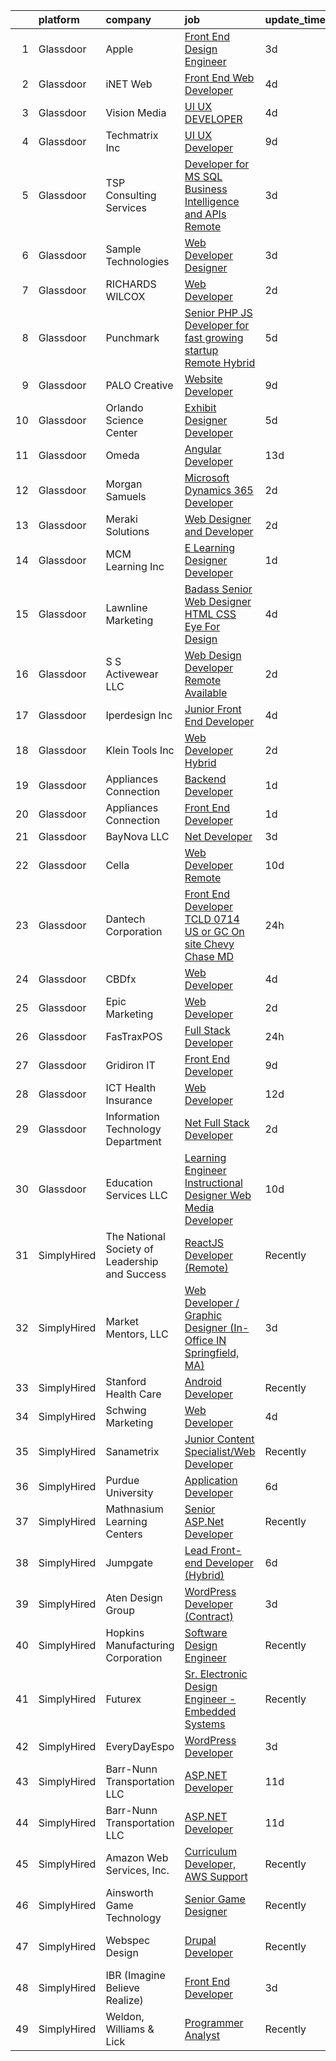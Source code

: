 

|    | platform    | company                                        | job                                                                                                                                                                                                                                                                                                                                                                                                                                                                                                                                                                                                                                                                                                                                                                                                                                                                                                                                                                                                                                                                                                                                                                                                                                                                                                                                         | update_time   | location                  |
|---:|:------------|:-----------------------------------------------|:--------------------------------------------------------------------------------------------------------------------------------------------------------------------------------------------------------------------------------------------------------------------------------------------------------------------------------------------------------------------------------------------------------------------------------------------------------------------------------------------------------------------------------------------------------------------------------------------------------------------------------------------------------------------------------------------------------------------------------------------------------------------------------------------------------------------------------------------------------------------------------------------------------------------------------------------------------------------------------------------------------------------------------------------------------------------------------------------------------------------------------------------------------------------------------------------------------------------------------------------------------------------------------------------------------------------------------------------|:--------------|:--------------------------|
|  1 | Glassdoor   | Apple                                          | [Front End Design Engineer](https://www.glassdoor.com/partner/jobListing.htm?pos=127&ao=1110586&s=58&guid=00000182c45d37299c44e3b3aa97da15&src=GD_JOB_AD&t=SR&vt=w&cs=1_c8f5c02a&cb=1661151819918&jobListingId=1008079984604&cpc=8795CF9063CD573D&jrtk=3-0-1gb25qdqgkhp9801-1gb25qdqtg4ei800-575f197eba688f14--6NYlbfkN0BvKrLyj5gPmtZO9T8euul8TCxuuKNOtzRJOomxnwSEodTz2Bc-sPZlO_uSwsktAehtPYdeQavh4sdds6IYgcu_WgLsVDjn_2VCcljOi-32r81NkrilqMqIGJJ8qQfXDVnSnliqg5s6vi_XpGNixoymphUUtopLirhvY0rLvJBK5cfPUJSyLTK6zLEElJOhqAoheeK7J7SEIZH6sv9kbmtCB6HH8XuUVmcaP3EgVcAGaZxF9fZKlexzfwmxKlNFSpiefexG3sReoNR5y_J8b8K_zYbwVbmntwx9mTuX7s83ZePBFbaMyUZk_AA6yKN5vV3UZjF2--4RtUHTNhUImfbWnuhhcZT_-icHcEC1RX_ulCYLJ2Wu_ZgC8UDhOF5ErVOtf4EfKBtB0x-Hy3F3UrI32dw2qs9lpdM09opUr83fK2AUkt0IWLrnrbuNnQIObxuRsD5xGsz6otWVVdJ2IFIMkFi0aAvVpQTXwOSMdxjp8AcpUP0evjIXhoWZ8_1Et11_is3_RgllCpbnbdFvBC4mAvoW2mskB0wLtiayHpRSNzJFicnF_jZtwUKMfVhbH3E_lZsiBz1WzW-jH_q3HpQpC4RPCQu5zfdALUuN7mTiFFK0ldFXM2aTKhmLorTWaIhTQVDz7R51sRHjaCiY14Wu3qRoG6GwJA5_Sz9qNye62ByBDEEo4kHFwJ-dGYFQtY-nfeCPLHTkHm9FuWvISvxbS0NPvp1BzwfPUpf6fGdD7PPWt25bQlnTgYANOOTq36nBgwp4Gf_cbfR1EXrE6AXV5cgLeboDuHRflyYeSIyeBmIMZt48OEJju3IQ6I8cWwOJpAddaTl5n4dXh9rwYMrFP4zRqZEoNMFTu6rWp4dTj_zSpWmNCMeLtwBKYCChAgKz0vCy8BSKP0rgoCq4QWHgpb9dN1xvWgB1oYyGXBOylCLjmyR4RHYgoge9VhcZ4YL2wUMP0-IXzA%3D%3D) | 3d            | Cupertino, CA             |
|  2 | Glassdoor   | iNET Web                                       | [Front End Web Developer](https://www.glassdoor.com/partner/jobListing.htm?pos=119&ao=1110586&s=58&guid=00000182c45d37299c44e3b3aa97da15&src=GD_JOB_AD&t=SR&vt=w&ea=1&cs=1_50fb09a7&cb=1661151819914&jobListingId=1008076715423&cpc=C3517E2410EFB392&jrtk=3-0-1gb25qdqgkhp9801-1gb25qdqtg4ei800-e1afe08bf094d9c3--6NYlbfkN0D4nuovUOU2dPryPr7-xanE7ZFWASvaSyNm3BqXIbrO0npDAFoAgEQsIqhxzWfd8G1kl1grHJh7g2HREcdzD7LBxgPRZeggaHYtWi60JnumK6bENs7eqncqBihIPEPLH3R0U1ECBzjNcoZl_rX4BoRnl5Toa5PfKd3LVBcbntWZM5T9bZqSaYpCsIpSkS2OWyKIVvx5zrNlJjhFMsw2yAfrokFbFqXaEalGFnvViSODYLm1cUPSoSc8m8ixfm21hHkyC7QEfGpBPHlQH-3hpVyvLzenf5zIVehbx-0FLiZfw2iaw6FrZqlnVbkDmhv2sPvVEpCUgXo31szSIBl4_vznDAibjkM10R93xC4EIviZ3jxRa_b8Lfit64MqJlCdIElWLLe6_cn9Dx13pW6VPtDhijHGem0Tf1XJNcDnK5E3hG4OhfUQKFa5fl_COlvdod8WjKGIh92pI7rv1Djnz4ywXsGISr98TQirLecB8b8iL6NkHtv9np5m_OjDMXD6CEs%3D)                                                                                                                                                                                                                                                                                                                                                                                                                                                                            | 4d            | Waukesha, WI              |
|  3 | Glassdoor   | Vision Media                                   | [UI UX DEVELOPER](https://www.glassdoor.com/partner/jobListing.htm?pos=113&ao=1110586&s=58&guid=00000182c45d37299c44e3b3aa97da15&src=GD_JOB_AD&t=SR&vt=w&ea=1&cs=1_897ff44a&cb=1661151819914&jobListingId=1008076773300&cpc=2F9DD8B511C89582&jrtk=3-0-1gb25qdqgkhp9801-1gb25qdqtg4ei800-19e53a7268198236--6NYlbfkN0DJ_NiDUn25TsccfMtQS5fdjkwEhZVGunI1iGscaADDmeKZjuEBMFajJPdeEwlP8JM_spvMmEgpTvnNBYsMiRZTChNUBQxgLk_wvenGH_0Io7ODJ7xufOapiQlj99C4-CjlOdkmoYVWw9kzIGMJ8BpB2mZbGeZD7OJMVejfeoS3_xsH2xP4qKWnBXClKuiDeZyFyGbw5MHex9S7RZF2fljYqyFxImkAH4fHgOmJ3SzeLWUzXRlt3P1nkLFIN4WA5MLt8b5x9UO-rsvV0VdBkGUGTaoGJIBQEBQHm70yvPYQWbFBvzjXNbip3uVPZmLevDYGZqdgvsp91rSwyFuCqxobnkp2ut5VKa4GJj5kKaE6MkH8NDIDopPTIgOydTsn54Pa8tvEGIVPYIMLfHnQ6X39VU8a_H1lzAvuR165WIc8yLka_wfIGADYyyS_rtcwMKnyVjGboa8tewuO4LVvh-SGKEVVU1ZnXnVJOhmO2UX6mQks9k2eiENRcsACnlankl0%3D)                                                                                                                                                                                                                                                                                                                                                                                                                                                                                    | 4d            | Remote                    |
|  4 | Glassdoor   | Techmatrix Inc                                 | [UI UX Developer](https://www.glassdoor.com/partner/jobListing.htm?pos=130&ao=1110586&s=58&guid=00000182c45d37299c44e3b3aa97da15&src=GD_JOB_AD&t=SR&vt=w&ea=1&cs=1_7cf8271d&cb=1661151819918&jobListingId=1008068778375&cpc=654405A9B1E0A9F5&jrtk=3-0-1gb25qdqgkhp9801-1gb25qdqtg4ei800-d52de7f2656fefff--6NYlbfkN0CGFPBiV6BPU3R9Q4bvSgVn3-vD6sh5AeOCgyZgwpVxzqd6xWhPFLYbPwV8xd92GTohu7BQwyAhdgSfp5JTgyjIcLHs-UaWoxJaB85GAOBFE9IaXP-rQzkXgjO9SXBaAbfvPRBKTi2iQD0TR_hUZ2mr9kJMzJqmSA4-I1SRXdROxRl2Xri2CyQNK7cJkxfLcbTKv8JtTu92i1I_md2V1sjD6hXNRpFeanURFzc47VqWJG35dE7AdBM4sn9fEOImNAipz8KN3CMQP29xbIaggrjrh3683101h-HrqHCAlsDCORLl-AK3hgsd24k_NxZpooDJAO_IXVQmjuqFx4angxUO6o9N0dZkOoxDdWWi7xWGWfATc4kE1blWPnckzCjvtkLWrPWFC0mRcn9tLf-BTYosggJ_YTAV9qDPx8FvBSftrq19m65kci51e90TEPr3TjYNrpXFEAzh5v--T4urUbRx5lbKo5CkXTIDe7qFrP3BRhlAZwudVqIf)                                                                                                                                                                                                                                                                                                                                                                                                                                                                                                  | 9d            | Newark, CA                |
|  5 | Glassdoor   | TSP Consulting Services                        | [Developer for MS SQL  Business Intelligence and APIs   Remote](https://www.glassdoor.com/partner/jobListing.htm?pos=128&ao=1110586&s=58&guid=00000182c45d37299c44e3b3aa97da15&src=GD_JOB_AD&t=SR&vt=w&ea=1&cs=1_6885fc82&cb=1661151819918&jobListingId=1008079356393&cpc=44CD5376B8534B8F&jrtk=3-0-1gb25qdqgkhp9801-1gb25qdqtg4ei800-bd99734cef067c1e--6NYlbfkN0DzaDHVbxJ-LJZej0v9fk4K-FwNocoxjQ_zxp68kPBvcnDJ4c9ythlAUBu8b3Z-79j6E14UJ8YkjMT0MrGFsGU20423JstuOCQErLociKt6JkSuSpuM86740DKFyApRd67Q7Q_dOopDyPGjlflDonuP1NMhuNcRYJ-bWkHjg8OUjSbi26lMQynJqiaV59BpbbwxyC-Lji56YHJ36w1-QI1fm4Pxj5KgpmcPo-TZeytm9ylAhDM4MY1VV18YFdpp7fVKJNwdRtKMmgpzjnD_wAqKbx6l-hCvzRYfQlXU0O-VCslyttkzl4CCLvAJU6dCbzbohNPumwwAALPr7X0KfH87VWgnemrpgfav5aTjihSyDrfitO7h1ki7Wu-5d1PgQaESHSNHlUULmJxHg5-W3jILo1hW5Y2nQpGREkMI1txi1syBB24Zwzv8sDAnVgGUNRobOQIIEd9QuztbdDT4q_rK9gc_H9WB38_9k7Dsz3eY9RiD41gBx5KYQBPNScMjNtHUDvi3HYNtc2wIj1hP_XmHhxv7lFG_PPsRwFmnAyKvZg%3D%3D)                                                                                                                                                                                                                                                                                                                                                                                        | 3d            | Remote                    |
|  6 | Glassdoor   | Sample Technologies                            | [Web Developer   Designer](https://www.glassdoor.com/partner/jobListing.htm?pos=126&ao=1110586&s=58&guid=00000182c45d37299c44e3b3aa97da15&src=GD_JOB_AD&t=SR&vt=w&ea=1&cs=1_8bb28d6c&cb=1661151819918&jobListingId=1008078578505&cpc=D2F1DE17EE1F43B9&jrtk=3-0-1gb25qdqgkhp9801-1gb25qdqtg4ei800-cfcad52f3ccf37d8--6NYlbfkN0D4nuovUOU2dPryPr7-xanE7ZFWASvaSyNm3BqXIbrO0npDAFoAgEQsBBjUOAjv1PQnB3hwwrZmiOMA02kYqNnnHKWjfiGNMQW5EU7ErrgQUTQBKpdQ35ajdqRyVOpYt1ge-nlWBdEdOWxZg23c7O0q-QUnaWi8gZT3BRnlNxG5nms1UgSG3pAWYhhzkqBf5ijnrHYlKSC7teyJeSGrZyCPuhuv2SxaUdLko2OTGsY_asiOsMa3eLDLNySSx3Pn0A2mGWYMEq6F_oxkr1ZEDKjpJWTlDaquYgnvh6CEiKItgmCA92lLnJdNAn-AeHEVUx_o39mgsQ6dR-3mJNCCPK-2V4L_Odp-XBz1yiFT9gCWyZ0cXQb5XVjt2ZqM8otHzJodvvM2pJA9tvtVKWzP8Tl6WReu6yPcWIKjt-34nx3JTvotJstgnCmLJFSWN0oPVLKSVOyeS-llaEtiSfq2o1FNUovAnSQ9sVj1zzaQLBnCDONW4Dm07uDv1hodOH8feGs%3D)                                                                                                                                                                                                                                                                                                                                                                                                                                                                           | 3d            | Ann Arbor, MI             |
|  7 | Glassdoor   | RICHARDS WILCOX                                | [Web Developer](https://www.glassdoor.com/partner/jobListing.htm?pos=101&ao=1110586&s=58&guid=00000182c45d37299c44e3b3aa97da15&src=GD_JOB_AD&t=SR&vt=w&ea=1&cs=1_1929b9f0&cb=1661151819912&jobListingId=1008081450904&cpc=5B34AA09666F578B&jrtk=3-0-1gb25qdqgkhp9801-1gb25qdqtg4ei800-ae4ab351520d5d84--6NYlbfkN0ChOkzaZw4M5i8SG8WcReGC6aez5_eyH2_pm7e44sMAfesc8e6EPx66nlU4ywyPC6az_M9EiFSInG6bAEFSVlMIaPNhmx-LgXutxLjSQyr-Qu_wPGUNfHWqp9vmq13UxA8ySTpfZTm-R0djuHPxe_atlOKqcf43fkExZZXqjHwDjoBx3hqjglgeRpb71ewAyRY7F6GurozTLmKQ7nZSjfBoELIzCer58a_BESBkqirVS4JkPkccUzX-uZSyI-uXm1Ge4CFbUU-9gJH0dYlObBKQO35jiBhPhS8XMgIq_0CINmX0tlADqzErzc4Gfz8N0UF4awkBpYd57VIT-HrexZRP8j-eQp1B4H7-xLFu_xoebtAPVGRhr3Ui5fdtRu2giJwtUy0IDWJR5ip3f3S8ksuRsIX2_qPRybzw4xcwR7Y9025UKoBrAb6sDx4dHIhcoItC7ayzeenEd0cNrCzFcehnY8dDDdahF97_dbRiI9dG9BYjJb6Ls6BIJPAwGxWx7InqU6csXADR0A%3D%3D)                                                                                                                                                                                                                                                                                                                                                                                                                                                                        | 2d            | Aurora, IL                |
|  8 | Glassdoor   | Punchmark                                      | [Senior PHP JS Developer for fast growing startup  Remote Hybrid ](https://www.glassdoor.com/partner/jobListing.htm?pos=107&ao=1110586&s=58&guid=00000182c45d37299c44e3b3aa97da15&src=GD_JOB_AD&t=SR&vt=w&ea=1&cs=1_c3ce8860&cb=1661151819913&jobListingId=1008073796723&cpc=0738760C38695517&jrtk=3-0-1gb25qdqgkhp9801-1gb25qdqtg4ei800-d6800238ca09e6e7--6NYlbfkN0DdNONLqhA8z6QrX6vw37qu8cGScUjPKwqVQr3YAsb4-5m6SkYfcfunvtVg-BGWvlahdkPxcUnB37HyiKJywyI7esYTXavLvDJBJqN76let3WBsVh332NHA5qewOkIL-_ZOIuAChozwPRfvJvEocie3ze-4bVivfLnRTzkJhIefh-1MsbWPnqyfuvCam-MJbUS-kxDNf3hQ3T3AgV2mIpyuTi0faLZKU72pTtFlnDgQ0XQZuJ8kcMLzZgPjMS8jtZeDMlv_zSrLZGwUyusK6MmtJGhujkKCVHiNsYTGu5Xg2_WqKZSjk4QX1g35s6Pqbx_2DR-O3IV682Vmm0MvAxZSmYqJf1FeyrPOcVsV9nosNp-efSQrFluC9f9nikrKEMsIvRPJeNym-ab7p2ks3ebIATvvuUS0yPOu1VcpQJKbtwwl5kA7rRkmlAY-iPGpAbHVfvJXs3R385WEs5VKTeTrsVMPBwtcdxxR-hXo_zUPCC3dKsqwUEoEb6MoC8BbHW2_rJgCH2qjoQ%3D%3D)                                                                                                                                                                                                                                                                                                                                                                                                                     | 5d            | Charlotte, NC             |
|  9 | Glassdoor   | PALO Creative                                  | [Website Developer](https://www.glassdoor.com/partner/jobListing.htm?pos=117&ao=1110586&s=58&guid=00000182c45d37299c44e3b3aa97da15&src=GD_JOB_AD&t=SR&vt=w&ea=1&cs=1_7293a694&cb=1661151819914&jobListingId=1008068902080&cpc=63C68CF611DF075E&jrtk=3-0-1gb25qdqgkhp9801-1gb25qdqtg4ei800-de868db7beb901ac--6NYlbfkN0C2SVAOpOeIWQkPp9EeCSLxTLheLRty2uanDx8E9nXZ3rFVmSnLRG2mI_lAyhv87f9ulfybPl4YrKbXo1PYfYKAXDobJy5cY05dU2SKUdx8lyWLpDjBwivFFIhb8JGvpmgg0AEH1gp3JfxwyGGzseUlq5NkyTzg5astVQTcLw_d3Wm3vLGhjkxRvquc5fHRHLGh-E8HR9uhp9Q7mJkALlwyc306FCNKz0P3iXmJjs68Q1jfpufe-R1tHdpOMJiFoV0AkjqRo0X88SuoStlcvj1lJj04HufXMn9T48iOtCQnX-fkaYoBxTGTBU4JShKreSzfneJOoau2u3Ayr6RWijIl21d7sBrwkGWnwe7wAk5iew0VK4gz9NZcCE7OxuOYJbF83Y56R3bj4fT8R7YGVNoYbgPBTp5JtyhFgw7VO8kWN56POAMx03djiDasCcIiOk915Wlu_NTBo4WsQsYjUL8HJnWhQ11UYa5MWBzj6iha7oEgJn0NiwVGkyBss6AJaFw%3D)                                                                                                                                                                                                                                                                                                                                                                                                                                                                                  | 9d            | Youngstown, OH            |
| 10 | Glassdoor   | Orlando Science Center                         | [Exhibit Designer   Developer](https://www.glassdoor.com/partner/jobListing.htm?pos=105&ao=1110586&s=58&guid=00000182c45d37299c44e3b3aa97da15&src=GD_JOB_AD&t=SR&vt=w&ea=1&cs=1_9afd7441&cb=1661151819913&jobListingId=1008073917846&cpc=6BDFADFCA66887C5&jrtk=3-0-1gb25qdqgkhp9801-1gb25qdqtg4ei800-19530d0494599900--6NYlbfkN0Dlo60a_d6b-ZbHMAl1R6dg8b70dlJGCHmV1YUp37ql6Hlxf0AnVUQRHMpH0SGJAODkvMvtI4dD_VJ0FBAIEo24wrR-cBIVwY62V4nP7xc-cspw_Gy2QAJq22aWSQK0-k-P8GtrQKWis7qdeFrSuAc2CL0nTVehODDXxeTLKoX6ib_LUZVjOw0QBorjH4VwKi0sg_aB-TbAwZKsQur9aLxDBV6rQzoLh4yzUR8hGbImj9zRw_DY0Ch5qAPvpf1JsFnMKrSVK9n5uzUyJCi4iRObsrHyhDJ2N4XzZm5DUbg59bFHdb5T2fy3_SbKK5euSX0HdCrO8ZtyUIHX9PAlNNIzeQAvOIIAiHeBBlbfdu5Fs9gfu0NMDtr1h3cB5Rmwmz2v6U8QEySG5crmrlJgrIXxpdSWyObNZQO_8kC5IR555K-yX6YJ8sPpJnYbpIicDpsIOcGZ80uRNNdHvtNPK0RtXrYtHvp7xsfedFhP0M2cGoN-am6Jv4tP5lzd_9OWbuwJ_HN2UwSUow%3D%3D)                                                                                                                                                                                                                                                                                                                                                                                                                                                         | 5d            | Orlando, FL               |
| 11 | Glassdoor   | Omeda                                          | [Angular Developer](https://www.glassdoor.com/partner/jobListing.htm?pos=103&ao=1110586&s=58&guid=00000182c45d37299c44e3b3aa97da15&src=GD_JOB_AD&t=SR&vt=w&ea=1&cs=1_d7bbc54a&cb=1661151819912&jobListingId=1008060374859&cpc=95727D28359A3DAF&jrtk=3-0-1gb25qdqgkhp9801-1gb25qdqtg4ei800-4659c45f7da5a9ce--6NYlbfkN0CsSu19yiEZraDAVLpPmfaiHc06RDwDBRCfsbordlvENtmH2YP7JEUjFoZIULs37PK0CLzqhJwYQx2WAjYfaEgu9VpWTtGqp-dsqtN2dceF-5gaoxUX2XhSQML4pxf97X9U0wvrmtXgvEW91hycwjXHjo-rwZGqAG8X-twvUWRT-nFlbJecI-_xi8TcL5qztneu8SEz14D_eT-Ia9IL_ivkyCsow2CN8bKBNfT0W9QnA1awb4qgzR-Bc27sNyuJMUMunjAHyQ_AQ-TROE5KiGcubuQYngFOtepOPg67dzFWhp0YjiguMwEd1nTD8kLn5Cz_sJdbOjOGbOn7kP53HiW90LrnxS6PH31KmDOwlovBu1dOF0IOUtwCb6p-PJ7-xXfXroc2oxqTtsr66Lzc4JB2o1R7tWUN6hQLeBq4UxczV6Q7hU4ngratJA10Al37Fi7L3xain8XD6IxdWaYh-HMmkj7WHdUbd8oQND7q0NOmTe_HuweMB1tnil-8nOq5gNI%3D)                                                                                                                                                                                                                                                                                                                                                                                                                                                                                  | 13d           | Remote                    |
| 12 | Glassdoor   | Morgan Samuels                                 | [Microsoft Dynamics 365 Developer](https://www.glassdoor.com/partner/jobListing.htm?pos=111&ao=1110586&s=58&guid=00000182c45d37299c44e3b3aa97da15&src=GD_JOB_AD&t=SR&vt=w&ea=1&cs=1_b02bc947&cb=1661151819914&jobListingId=1008081367623&cpc=496C5EE6B32F83EE&jrtk=3-0-1gb25qdqgkhp9801-1gb25qdqtg4ei800-28bf69f613eff58d--6NYlbfkN0Af7IH--f52cTUDwFMUanxXcd3NiV5wYJyzlyk1G5yREQl55-HAat8CpkxkAkMKUgpNZed8xcDHucdNZRJaMzT_jKszIc4QjzSJnaKjSailDM1T1TTiQvIVqxss748hHDCFZmzSgyuIOjVzUGohVAr7tcrrB3_uD6P6N5qQraC_D-lxehfgZFwFZoHw_WaFPqQ0TlRf7kVpWJdOr0IVSYz0rjyncksQaVt9JY3YLgDRSlAkDpNlG0bha12kMNuQ467iXt3uax92mpmEyUzpSKrKGgSXZuuIeiik9WIEtGCQKxzqKro14X5gMvvL820fKANjq9rFULAEWvrXd54pbDSck34q_PNDV331bjjrpj5OzlmZiTKqHM6Jon9Uj2Fzd5aAnJD2UEj2WpZbr5UrVj_7efc1iDp2-X1fNJqr8lkNLclvKZ7DIlrD_g1o2Q9RBQxvdKH3RFn0Tf6zbpknrLmJzUasif6gAQtu6PiB5H1lbjtknLVqTrr6F3BcVsrZ41gbwbdBcUi4AQ%3D%3D)                                                                                                                                                                                                                                                                                                                                                                                                                                                     | 2d            | Remote                    |
| 13 | Glassdoor   | Meraki Solutions                               | [Web Designer and Developer](https://www.glassdoor.com/partner/jobListing.htm?pos=129&ao=1110586&s=58&guid=00000182c45d37299c44e3b3aa97da15&src=GD_JOB_AD&t=SR&vt=w&ea=1&cs=1_51ae78fb&cb=1661151819918&jobListingId=1008081345836&cpc=451933188B21919D&jrtk=3-0-1gb25qdqgkhp9801-1gb25qdqtg4ei800-20fcbee1eb88c48d--6NYlbfkN0BWi3eEu-Q0UpxkIUpdrJzmOxHi_XGcoZO2CjQXftiTGI9fTokWfZjTPkpzgBplrcMHEj60FUOAAjJF_SEv7CdTX2l153xa5mQfM55bnHf2pCufnXbA_nbXhgULVW4M0NFEb8U0XItsl9xVUnBCmHEpoi_IUS2Qom6lIOV5pTXvIXF_NF9MsHTArhePxnKDA4plfJ9Tb0WFBj7irtWjspo31GFRR70siJTrdAkSzRiUD1t338wGAuiG1gs20281jizddYL1Xyk5Qzl1LepcLsb06CAyF3idJP-4PXBvS9fH92qLJz1X1vaaYuChE3AoHPa3MNMTs2qPr5_oFdCFwHASFRV4g3Nsn1FavrZO_umj_m7CdPMeGzBk5zVpmYrCcGN-tcArn5Ol4oM3GACr8ly2WZR1Pj9KtfUGVnXixdA3teNTaH92cPqYw1lonkf1vAKQhBQRHoo-Sts2gjSUipyVI0BqKHpjuRmPYuNVbr39jVbL68LGu7Wts1Ymy2uf6CqkAeDEPK5ux8bpPxgaMn_LftfoOQkLwD0%3D)                                                                                                                                                                                                                                                                                                                                                                                                                                         | 2d            | Remote                    |
| 14 | Glassdoor   | MCM Learning  Inc                              | [E Learning Designer   Developer](https://www.glassdoor.com/partner/jobListing.htm?pos=108&ao=1110586&s=58&guid=00000182c45d37299c44e3b3aa97da15&src=GD_JOB_AD&t=SR&vt=w&ea=1&cs=1_4e7fa393&cb=1661151819913&jobListingId=1008082470339&cpc=967BF0C4231BAF98&jrtk=3-0-1gb25qdqgkhp9801-1gb25qdqtg4ei800-e093dac171b69b24--6NYlbfkN0DukAwDndutArnS8OT3znlJ-TW2KpK_7rZjO0LfXc6UVE5AelGnR9ziLsejJOK-47G3845WL-nyqOPIvwwCxzbIzd1tizylWA4mzeO4uWFMoNS2MJ4wx3jreRPU6y_EBGVrkmM-bQBFylKzBHcgWqRFDh-mbn-fe1sydovqSFLj-GKTVaIwLHQQzq3AhKTvCw6DrURts5ci13a3Ns6hbFovXnZh9QJwVzBy6KL7KW5xBl0kapptO9_9bZ3s8yTxYTbr0zwd79Zt-6J500AGjDtF1MyroqwR-5vZFUv-p8iZEv2TOJsOTqUOZTzJCJ0BriiEEg15WAMeH-ex2w2ysndRvzF4bKtnin--It2NsuipFjomaJIK-NRrZYhzy5iXKUD-J5dEII9NGk4f91jEkuwcA6dZHlSkp9PfS2DIUOEoZsfBvfD4z_l9Pg3tsbDmEV0ffbApx9XQDYMl7vqewEaqFliqtAKx73ftRCh-tk66t1Az1by3FJa0lMZ6u5RWk3xHf_HdMFGyMg%3D%3D)                                                                                                                                                                                                                                                                                                                                                                                                                                                      | 1d            | Madison Heights, MI       |
| 15 | Glassdoor   | Lawnline Marketing                             | [Badass Senior Web Designer   HTML  CSS    Eye For Design](https://www.glassdoor.com/partner/jobListing.htm?pos=118&ao=1110586&s=58&guid=00000182c45d37299c44e3b3aa97da15&src=GD_JOB_AD&t=SR&vt=w&ea=1&cs=1_283cd852&cb=1661151819914&jobListingId=1008076192780&cpc=7F925F5888094D6A&jrtk=3-0-1gb25qdqgkhp9801-1gb25qdqtg4ei800-e484ed7074032ea9--6NYlbfkN0CSgGTbSPgM0xpgWRkp5SRTexU57Zk_6_bZ18eqb9d2QJSGwfPmdP20ZJn7COX5dU3Jcup__uPyYvFygp23CJPmvOc2HV6cmaK3ebUFwB3sdAeT9C97FHUEPr8kaTKS-VJB2gGOIZsn60uJXYKNceQVP82UTolLC1vwR40675sWo0JSUEFSfubFH6Eh8zjRpGIbWrwqBNVZAycWsjbuBk8HQsvK7mFZDBGTvfw-PcRU8NwpKdrgh_Og9tutQY_ZtvVwljVeiRbyaaqqI4BtZh4eWQURje2QIX0UBlh1fiQB-9bXQOUtvVwa36ZXfurYboBfOhaWEYUPAGjE_b9w00-PHlfJJmCFy3KshXGxUT9fXRLATZwwhtxRpwt4mH1yORLzm7Wo5BJL04yrKtqMmESDUydXhTRu6teCDHNoVfKOXP8QRRRM1VpTCbQuz8v6ul60CMCC8lmD67kElnLSx9Pz7fH3dQkkykbv6I67kD788eXngf1kyIooPP2sZ7x3gdqVdeL230bmMhkKSivBhKKn5t1sN_HsaWBbbCEWh6Oyfw%3D%3D)                                                                                                                                                                                                                                                                                                                                                                                             | 4d            | Tampa, FL                 |
| 16 | Glassdoor   | S S Activewear LLC                             | [Web Design Developer  Remote Available ](https://www.glassdoor.com/partner/jobListing.htm?pos=115&ao=1110586&s=58&guid=00000182c45d37299c44e3b3aa97da15&src=GD_JOB_AD&t=SR&vt=w&ea=1&cs=1_483ac0d9&cb=1661151819914&jobListingId=1008081606232&cpc=334ABAF5D42DC775&jrtk=3-0-1gb25qdqgkhp9801-1gb25qdqtg4ei800-11231ee6cd76ebf8--6NYlbfkN0Ajr136nt6A_LHOZ7dazkZBMRVGXfFx1UH3hXSlGZi78qV2vh4IIPaG56QxCFgA56BGxcurypYQkBVspfsnTZJRG1jkpX72_XzffxBJorsT2OpLdH8jKJAKJqcGF31IQrDbUVhb_4mUmFjSEoC_puvAy6im2C8FJQNIGTPivGcq2Xp3QWDoD0YTXqusHQnNuVfLov6vtLe5iVpX9YL9NlSaWCEFlzuQHdLlynyIKx9d4crLBB1B6qP6ePbJaPqTLqw04SfQsYzTEVLRmDlMuOIsIIHl687k6Yde7NlAjOs_gisD1DWBmH0Ls7TnlxtgfxeUM4YTR6QbL565nPXEHGNDwwz89ErqpU13NpMQ_i9bDLiS6nxPQF-gwM3aDsHNKDCJevAnpLiYSmCF99LL19CR1g77ACOfD3rqtFMyKSsxSl2ntQzILbkvbm9MDY-9gZv53UUNHo0bZzP8zTYxeTTsx-rhwAq36eOcAyQih2uovM4q9EASPueHqvz2mhOTMOEffjb9q_yqfNk0aoxnFOj7-kH536iEaQNjkBH5xCwo7pLhmEWbGyv_eU3Blr3KvbeiG-2Q0LmAyBWIEFK2wyjmST5MGnIs42SnxqudiowoqzjiVxGEYIsIuTpnNSVvMNkFWjuX8VcwrBcRdZsMWRuWd87RkMdvPKbs_N__U-8F03Xzgee4QElId1XXHETkxQ7bvrlN5j2TqNPgJ-d19EbPCetJ99ZCmmIkEJP7V76mrsBFF2_dJnvGt8UArjxrdpM%3D)                                                                                                                                                                                            | 2d            | Bolingbrook, IL           |
| 17 | Glassdoor   | Iperdesign  Inc                                | [Junior Front End Developer](https://www.glassdoor.com/partner/jobListing.htm?pos=124&ao=1110586&s=58&guid=00000182c45d37299c44e3b3aa97da15&src=GD_JOB_AD&t=SR&vt=w&ea=1&cs=1_6338fa45&cb=1661151819918&jobListingId=1008076174801&cpc=B076152010A3B66C&jrtk=3-0-1gb25qdqgkhp9801-1gb25qdqtg4ei800-2ad2fee59a03fa89--6NYlbfkN0DzF0CVrooXUH6MVsxBE_ByJURBFSbGbt3xOo-4yBQ2fysayiuxINCpLC2NQepDjzcjscP2D_sSp0A-SgJ7Zm96ntDX9y2YcpYeOW8uOEEc1aVU-utn-EGiN7KWwPXE-e06UgSQVWq7B_t2H0LpRiJoxaJTNbfw9xCCCZrRhE67ZQQMqSuf4CcXhTOBOt04_4GnKQ9i1pXBYkAqiSEYDGCFIV3BsEYAACeQfDENcUw57v0yYGIUcYwY7lkucmDXp6yvtJW5AP_aLE_REI_RuQbXUg1r45eHRFV_rNFgdSbbYpMKd5QbvW14F0Whel4fw_gZ6-JVUK8YDrMNuqx1QY0ekbRnge0ploJbJvlJ6wqWqi15_u5uUFSk9Z15bITchEsNJukJPndppuXe_0Oe0-ryQhe_GUg_OP1gvVbyDxpZNIqO5JfZm49inUpFXb0vcQ28c6oeRbkXmmC2NUGva7cjZUvwXiXX0IGjJnSe-xJXfNTfVrVkSZFFpo1TZVNAQRo%3D)                                                                                                                                                                                                                                                                                                                                                                                                                                                                         | 4d            | Norristown, PA            |
| 18 | Glassdoor   | Klein Tools  Inc                               | [Web Developer   Hybrid](https://www.glassdoor.com/partner/jobListing.htm?pos=114&ao=1110586&s=58&guid=00000182c45d37299c44e3b3aa97da15&src=GD_JOB_AD&t=SR&vt=w&cs=1_20dc83de&cb=1661151819914&jobListingId=1008081046651&cpc=BBBD384EA192911E&jrtk=3-0-1gb25qdqgkhp9801-1gb25qdqtg4ei800-8a239cedea0cf673--6NYlbfkN0DUktKpeMfH6aYLxTLhu_UL2-_Y6pfHUgg8Y5gLRHqUhABXabjV-kZ9pBbYb4a9LacF573nERoXzJYW58OPT2_FpLnaoroKpfISw6OaoTHjJEQhHlTnLOC2s15Y8Qr4CLyOofFsD8-ZLv4UFHRacgJfad4QskwB6G_26kgTw3lbuVvFrvvFCe8PDAiUrZF8lC7OUIXOdFzgdl_89Se7Zl8ahUXiDYpkRgKob_CgJIoX9r7g21iRYANqTxhVFYCjnn3f_SMsIU-wvfcIBmQRCi5jAha6QjJ3QZ25HZg4PxSwssc8c47eaCSz4k5Ed2DCFPqhVzI5NvpOBubfDIKBe5efXKDydZl9oM3qLfNV61CaFBvwG3NXjBj8VSqgftjNrKRgc9FmWZE4uK9dUMhYkhf1d23Wdjvb6U6QIbFR47EITV2iIUDFX4Ozm0xlixnP3UL3MTbBJAEzE--stmYc4I41fpYXk-5zztS1HSVUY6YgiA%3D%3D)                                                                                                                                                                                                                                                                                                                                                                                                                                                                                                    | 2d            | Lincolnshire, IL          |
| 19 | Glassdoor   | Appliances Connection                          | [Backend Developer](https://www.glassdoor.com/partner/jobListing.htm?pos=106&ao=1110586&s=58&guid=00000182c45d37299c44e3b3aa97da15&src=GD_JOB_AD&t=SR&vt=w&ea=1&cs=1_ef1cd44a&cb=1661151819913&jobListingId=1008082475268&cpc=9FE5D8D7282D4400&jrtk=3-0-1gb25qdqgkhp9801-1gb25qdqtg4ei800-d94ae195136ea7f9--6NYlbfkN0B7asqLSFTVh84QNhoMZnykEkqd3VzFRgpMd30Tm6Y5VENC6MLRtzzi2zK4lE8wX3F5yZJed86yi-r8FiQ2R1btV9ms6DaGXUFfg86fbcZRQAZz_vUh62oz2KPHeVafCAvco4jU766IxPY5mzh4T_g5GkgUWUbQMriTETCtSIqiQdlNZ54Iyi65F2L7aZWMJVzDhlgNMccMTVaqO_McdKZGHISPc2OGSTY3khwJXs4V_aC7_9pIz4RlEgaKzC3-5cfZtQBXTFgs9RXnUlkh2I2Tw3MyKmUxAG9OWJpHO0BbArB_jCmj7OFsel8p-kpFb21G2j75Cj_ipygzqWtmftev3XIsd8xuDmurOXO4ekJCLDdb3c3wa3qgBNReqJxWTV8DdLpMbHjyKh9XgZHkxsJwyDNCKINWJZm5jmLaq6U_paycyBbg7iTMrCgqLQPGQjHpbJqkCsvkL4VerxHWrfkEvGSq1kaDSrQcnAtQ0hvzs2wpbtCl_j5Yl0K9BiJbW3--aqWBCgR17g%3D%3D)                                                                                                                                                                                                                                                                                                                                                                                                                                                                    | 1d            | Brooklyn, NY              |
| 20 | Glassdoor   | Appliances Connection                          | [Front End Developer](https://www.glassdoor.com/partner/jobListing.htm?pos=110&ao=1110586&s=58&guid=00000182c45d37299c44e3b3aa97da15&src=GD_JOB_AD&t=SR&vt=w&ea=1&cs=1_6a714f4e&cb=1661151819913&jobListingId=1008082487554&cpc=BCC169F53084E245&jrtk=3-0-1gb25qdqgkhp9801-1gb25qdqtg4ei800-fff52c7162c9839c--6NYlbfkN0B7asqLSFTVh84QNhoMZnykEkqd3VzFRgpMd30Tm6Y5VENC6MLRtzziPm8JMKUXcGHUSQemXTPQjO0sW2CNBVARtQ-ec8hV--TxbiMnTwXRSEboAnQUKHiiH5ITTwo2s23jlrAIea3HdeTeh0j1c6SpXIYUf3MEmoNzS7Zre51LLzh1OVlfe_5UTRYi4aicUmFBt7J9yLUIyHb0EfEZA15CBGc1TVAS0sum7Te6dX9HlYz6nDjFFYpSrM3THOe7sIZfgj-NEPc2rEdSRuVh8N23tViWVQPgd0kGHvLKvDBQjWyhNly-92VSPmMKLydwjQcYCpj_TZVn59NlVv04lHdnpgPjrQz81OykfkMm7RV7kYFEOz1x99nQCm7o617MmzTHJCIe4rKuot8d59mPrNepT1f9segb2ibwSO10TS6dkwjvwHr58YvyhA1hhiSAHh59XpFb0s1duc7e6oF1IXe1wMkkosRYeTr3U5h2L-QgRHF-FVSrKxSc5L7PhRlpHgY%3D)                                                                                                                                                                                                                                                                                                                                                                                                                                                                                | 1d            | Brooklyn, NY              |
| 21 | Glassdoor   | BayNova LLC                                    | [ Net Developer](https://www.glassdoor.com/partner/jobListing.htm?pos=120&ao=1110586&s=58&guid=00000182c45d37299c44e3b3aa97da15&src=GD_JOB_AD&t=SR&vt=w&ea=1&cs=1_3e3dbc4a&cb=1661151819915&jobListingId=1008079224470&cpc=56C4EA4A1A191A49&jrtk=3-0-1gb25qdqgkhp9801-1gb25qdqtg4ei800-0aff4576748bba51--6NYlbfkN0DfhRLDY5E7BVY3xhBTAobuSaZ3WR2SqAJ-w4NHeQGDZ5tebBT8WaHsKnX3lyYkUJ55UnrxlzOr4gbBDv36famFAYKvF0pGa3UZLW_J9lziOp5XP7H64hlep0_a3Z-622GT9xRhE7r7EypuBQZ-ME0RkreDasLIzG2eA4Zc4jyKt7zzU7Ro3wrQ_-OAqOFGl3buoAm-Z0BpFGf_Vwq9B--aEIjYHFsae7B2PqGcDV0BFj8SvnCmw9CKoX2LdTmIucAJCgXMD5upFy0FbPBsAE3plCyqFl3Hknh-JjV98xl_-nWAOAob9bYUJheNHq0Q9LQbA4q-xcrZ12e6uv_Q-T0w_yt0Ju7NVP38gbqR1x9g0Al1LxKJiB_WHTBGk20XGgIo-mLpFIGx5btXorXoKzFz3XCRlSEPxH2QbapfTg8qfBf9sMsOaRqNsdx4eX-anCRxnsYl0A6m22ec6C8gY6z47X0pKt1Q_gPv1_XTrNddCIxFuqo9vPNGk_q2tpdBcI4%3D)                                                                                                                                                                                                                                                                                                                                                                                                                                                                                     | 3d            | Remote                    |
| 22 | Glassdoor   | Cella                                          | [Web Developer  Remote ](https://www.glassdoor.com/partner/jobListing.htm?pos=125&ao=1110586&s=58&guid=00000182c45d37299c44e3b3aa97da15&src=GD_JOB_AD&t=SR&vt=w&cs=1_472eb75d&cb=1661151819918&jobListingId=1008067890800&cpc=F41FEAB56D215062&jrtk=3-0-1gb25qdqgkhp9801-1gb25qdqtg4ei800-7ce76f7afd88284f--6NYlbfkN0ABL5jwqrJX8j4-zsE1pdctockIOMh3bUiDojLxDHSgft-IBPHc-ugKxXUaFJpc9ded4_acFM1yDMSkA_9ujqOsk6VwGvd1KSuBaiU8On4DkMThEP42UrTG2QfdhLbdKuvZALTC7qZlXVs77FRaGfc3eD0eT7yRkGYyUs2-ZCV2fX4MdR1J7VZ6C30SJJCb1yTMbE37Je42i9V24vbU7PgLAoHn8dbVipEHCCUfWSQmpy5sc8ApNOeVF3h7ctUYeo01Ru6CXGEwnvpVLVxp7UGMiYNFinWXKCxxf-hxle6UDL9OYBda8BK_uezK8ZizvdNY_R598fsn1_PR8PHqHILR9IEe6AU89jbKAbafawuse9OCkP-xMUTINfB8NoNFWSdCVRejM0ZwkPh_cyhGHygd35onZc1OTUtEpi0aV3nlJG2mdtBx4TfTClsk52OxKDlAYm7CoLnOu2RiHMg6PIch8govWOefm1_lh8Up2MgN88vF_2vOYnyt3CuPvQxymp4PwmUhRe1U7_yoYMnc0ttMyzgUI2qVVhcJq7cszUP558BVPIIfEN3mhO0OomNtxo4lZzCPLOkDIC46pEUDgu7NnY7zc2Wh42nHfua0szJyOKpsj1RsyUBgGl0w9AzY9LQIUsIYEn6lHoDpud24_ks5A2SrZ6yYU88Xz8zp1D9veRXXn7kYe-HBrkTKeQzFL08HjMKKd1Ud-C-Jpdr2N6LUnF7gnC0qq903TDjBr--FqleaF5MZK8-Y)                                                                                                                                                                                                                                | 10d           | Whitehouse Station, NJ    |
| 23 | Glassdoor   | Dantech Corporation                            | [Front End Developer  TCLD 0714     US or GC    On site Chevy Chase  MD](https://www.glassdoor.com/partner/jobListing.htm?pos=104&ao=1110586&s=58&guid=00000182c45d37299c44e3b3aa97da15&src=GD_JOB_AD&t=SR&vt=w&ea=1&cs=1_adc3d431&cb=1661151819913&jobListingId=1008083434325&cpc=D975E6D323D47586&jrtk=3-0-1gb25qdqgkhp9801-1gb25qdqtg4ei800-35e3fb04f0154627--6NYlbfkN0Bix7FBf67wPreTmEV6iJoPjf6M7sWQRdpx2Wb_2_BACMLg5DonGAzc0qEwfX1zrOknuLZ7h3zf45SiEynWFMkVT4BanJYkgcROeGkrPomBbNWmcGEXIY9dc1fPclvT6CUdE_KjdWsx4AD8VJbYV9vLtnr73DYyWwRb4SFbqprCltTzK94yergrQmpALqdJnYUlXdLM7OqlZhRhOkzVjyXKNSfVDg8vWnK_xPK6LToR9rhEiztSy5jQ0vlJWYv1XVK9ytGZIZ0qVDNCwsOOIXfJf_JhnGOMdh6TC8gyM5wE5kwfKc2SOsBxYIgbDo8RtMpyL56I-AQ606_m4LOEHBy6oCT64cZ_hCqwS5rrsrpWBY1ZF7-UOgTj0kPwrpIN_uMU6n0VN6SIyNBDwaH9ZbtkUal8WCGE7hm_7vL3higdwsPYcpa6ndrrTUDLqOyB-drd7p8TKiOUfLpsH14ftBZA0vP8hXaodzgjgjb0mdFXx2-Qc-8aLXkQmgvCaIjP552Y5kLgvxEQ-A%3D%3D)                                                                                                                                                                                                                                                                                                                                                                                                               | 24h           | Chevy Chase, MD           |
| 24 | Glassdoor   | CBDfx                                          | [Web Developer](https://www.glassdoor.com/partner/jobListing.htm?pos=122&ao=1110586&s=58&guid=00000182c45d37299c44e3b3aa97da15&src=GD_JOB_AD&t=SR&vt=w&ea=1&cs=1_577c6432&cb=1661151819918&jobListingId=1008076581199&cpc=A65DF3A704A48F9B&jrtk=3-0-1gb25qdqgkhp9801-1gb25qdqtg4ei800-6db4519cb82737ba--6NYlbfkN0Aa3BkjkU6kD-D0PX2tcWHZj9DZWMIXQ1jFWoZa-z-RMvjTG0ygVsdp7IrQVD8qkYcyZNIMTlJxBnpiYHgX9l3KlG_a8Ath9vyF8Ynt12FcBzKwb-8HQCIj5rASlSp0xZFBgS2pKSpG8b0pA-CncG4UgTVTcJUmsHK59Jo9j1159YBO9KFQKGlciDKWqcape65rA8DCAYi7QwBA3tEVJg0Y5gpgMKLk6vh_AkEiZFudir6_iMzEP3cdQd371JzWZc5fUgK5omdVohV8tTqHZwSskCF1xuf01TPylztovmPzUTjhvAfxrYrptIKkw8hryZ_zDZL2YribDCwhpRkK72a4suNQP4jby4Rq62uicLUrtIzhLrUSsHnGWnD8ZczgVtXuKHrkzLjL2L5oXSUp-qZG8d9TMIhH5KuVHYYmhX4usKHpE_4_iqp6TFm6x0BlpBmqE9uXLM_ReQmTd0SGGKZ0gwZknyE-XRSiDVbdOgzhCqAkxiPJBNGbP8kWlSkLsvk%3D)                                                                                                                                                                                                                                                                                                                                                                                                                                                                                      | 4d            | Chatsworth, CA            |
| 25 | Glassdoor   | Epic Marketing                                 | [Web Developer](https://www.glassdoor.com/partner/jobListing.htm?pos=116&ao=1110586&s=58&guid=00000182c45d37299c44e3b3aa97da15&src=GD_JOB_AD&t=SR&vt=w&ea=1&cs=1_86cace81&cb=1661151819914&jobListingId=1008081195074&cpc=82B3195DA92CAF92&jrtk=3-0-1gb25qdqgkhp9801-1gb25qdqtg4ei800-18b916ca6d01debd--6NYlbfkN0DAwgduWqBP7ymGN-lTADpinz2i-23XbRAyg5ywqS-MDcD2icDSBgQYZQgXcr4s054lpmETmXbR-D02ZRWrJQAS_m_EV8L14lsSHKdl0zFb1iFD5KcX4BgJTN2bod9k8ICdAWon4uac1Bq6B0gR4gJbuUlin9ZwOPPugseDL-gAmq_9XEO3EfJtUvr87kdtDeDr3GMhVMiQeTl7QkIp0tq99FsVNOP8sYXO4dup4CVGFJZHI-6kc7Mcb67xCq8vtfs2-7cuduX_VT_ZsQ8vQo4J0UvNDPQXQ-NMJSPGFtoXRYaWJ_CZXywjpbNm2XMdtbu7yFaxcx7GUNHuwt5YzCH1s6MongVIOh_0tWpw09wt9MZIvE1yiRR3EwlbwHZEp4F-PTWkhRzBQRvAozhwhAab8x9uT47flr2h1gAvYQRVAZC6YKj4yeiq1kL0-dyrMZARAUUWXTxBZsXos4EwYyieMlH6H2Ezo4RF2AI3Fc9F6_F4CF43l0iE)                                                                                                                                                                                                                                                                                                                                                                                                                                                                                                    | 2d            | Remote                    |
| 26 | Glassdoor   | FasTraxPOS                                     | [Full Stack Developer](https://www.glassdoor.com/partner/jobListing.htm?pos=109&ao=1110586&s=58&guid=00000182c45d37299c44e3b3aa97da15&src=GD_JOB_AD&t=SR&vt=w&ea=1&cs=1_6ee15976&cb=1661151819913&jobListingId=1008083383930&cpc=151E51E148764572&jrtk=3-0-1gb25qdqgkhp9801-1gb25qdqtg4ei800-6080ad95ce5d6802--6NYlbfkN0A39onmCWqNPbr1tf4qLr9FsPTeLibYi9kF-97T0cPSGWotWouE0UKopkqTmtz0qlm54a6JE02EVuDBQlixMHGAO5V2l1yg6kHR6yttXz3avjvhFij3Hit5kRNFKPST6IbBWuT0XMzvvG6p-WRb6cg2RhqHG7f_CXl-cpus4i8kwF9Xx98z4VpvaAJwLh97kKnDN4w-N3GHcRFYiq74s6olrPQXA5wCvs8hz6QZ3aXG_MMyX6cH4oju7Fl9jBu4Izuq8u1rn8MSij04DUYeLiiUZP2L9kOWWKxXZBT96t4sRYPFenYmH9MactnabgH_Yam_7DPdAMmcIeDEcZQtNVt5Hro05Kd7FWMjO_KOvHThD00zkGMK70CQjteewIinHt4CaFcQZBcb1MSOjPdbGIvDOybCRzzBVb6aDRBw8YixeM9QYJeS_H9Sx-uPL10IcJvhGjPbpBhw68ONsCjLe5Xtr11g9bdAAOmSzXmYNovDu5hlHZIdm-eOpCx1RIStaUdhOlsFHe4nBQ%3D%3D)                                                                                                                                                                                                                                                                                                                                                                                                                                                                 | 24h           | Rock Hill, NY             |
| 27 | Glassdoor   | Gridiron IT                                    | [Front End Developer](https://www.glassdoor.com/partner/jobListing.htm?pos=121&ao=1110586&s=58&guid=00000182c45d37299c44e3b3aa97da15&src=GD_JOB_AD&t=SR&vt=w&ea=1&cs=1_19e835b4&cb=1661151819917&jobListingId=1008069085097&cpc=8795CF9063CD573D&jrtk=3-0-1gb25qdqgkhp9801-1gb25qdqtg4ei800-41a634fc7a237502--6NYlbfkN0CTHA6cd59lXtQJ-DuZtBHQsSjOn019HaVEc20FtZol1_8bPJW14iotuMuGn0biAaHi60DeP6d4WuwR-YTGiwg-NNXHDMzuUtj3gk12mTb5tRPYBsvsKptDV8UrKveJgsJMrUPunXERh0BtBtpRRoMmWLgGX8Vy66G_8g3RruAZpbpLWQA2FbRd8w3P0_2Cj_kkiMVH5cu2hessPiDUvcd_nds8G12TsklcTfbV6P4LSef4siMvX5Q9B3K2IplajulPIxQc__oH_VI14FjPxg3cn1S-1GDOGp9I0k2dgh74QJYRfk1mwZ6yb5NZblUdPEy2qQX4deUTAzmqI0Hi_F-kEaxVMTZXOr-bOLyZ3f7chOMDom-qb1PhynVChzbxdGtVfr1b4dWQGt6pbV4XN4GRu8r0eEXX4iQi3-auTqjhKeA7EewTSULCcB7cRYoQHidk-GBVcjdS4nJo4e3ns_87pVblPvRly8jo8g9OmHdofkS_wYtZuiv6_R3aMEy7bE0%3D)                                                                                                                                                                                                                                                                                                                                                                                                                                                                                | 9d            | Remote                    |
| 28 | Glassdoor   | ICT Health Insurance                           | [Web Developer](https://www.glassdoor.com/partner/jobListing.htm?pos=123&ao=1110586&s=58&guid=00000182c45d37299c44e3b3aa97da15&src=GD_JOB_AD&t=SR&vt=w&ea=1&cs=1_42542d06&cb=1661151819918&jobListingId=1008062953621&cpc=C891152315FA1AD8&jrtk=3-0-1gb25qdqgkhp9801-1gb25qdqtg4ei800-9a74de5753f013bb--6NYlbfkN0D_KRozbKJx95I3LRYgbj09bqBDFeyQG4s8tCOB31p2DJZmMjrYDwt7dPPC6KfeAIZRweYxJLjQTvGHMRBYTQECPoU8DsRMgfO9carUHnBwFYFt9ziJxuqKwS8vwkW9EMD8wC4hE-7f-GmEy979-oi5R5oo6ToCqbKfH8n9FRcIJCEg7IA1aGHm869Wd2dXOchB4MgKV5GBY8pMTJric6H-r4Zyayef7kYADrTKmBqsgvHwAPXpX14TWNaEkSyi4NypH9r6aKst5IDdAUUPNkMKsMp0Yg7O8g8xPEwTUg0sINuYW7Yxkq9xjbSERMim_hRFgsIeevtDDUw5_UaHYb2rqK1gSLr4LIzm5VHmGS-3YfD4EsG3e8Zk92-eQL7-QBnngLy15I9ZEkc9uDVLrLshQByoH8JCTEvZqaeUayktN5OgCkMewPuL58SrUqE9zSmjO1CHzgzhFvdxl-qXr6kn0TpK5zajdTVp5UN_aihmLrW_qkzJBBOR)                                                                                                                                                                                                                                                                                                                                                                                                                                                                                                    | 12d           | Wichita, KS               |
| 29 | Glassdoor   | Information Technology Department              | [ Net Full Stack Developer](https://www.glassdoor.com/partner/jobListing.htm?pos=102&ao=1110586&s=58&guid=00000182c45d37299c44e3b3aa97da15&src=GD_JOB_AD&t=SR&vt=w&ea=1&cs=1_b0fe8496&cb=1661151819912&jobListingId=1008081760475&cpc=9E3121F390AE2874&jrtk=3-0-1gb25qdqgkhp9801-1gb25qdqtg4ei800-59a3c47961b4989b--6NYlbfkN0A0oXxtaiUABWoeoku3u1fBj91lxuYFZZPqtsu_MUy36YgZ14eWYx8i82I139VdnKeWfA4ixO77RMxGpbINS-IsYF7s1IJCVNgc29tayhsYeWtm3l8IKx6NCensUMqrPNzFQxxPWG6tSD__H_HzlDHT3opH10yE7ERsYqo6yme-Ksi-9ImXvWsAqKi4DMXE6USu-2EIMbXTnBEeEluATVZchBnTbhGTkc2IR5fOhSntbXeU7XqwPUwvmVoK8WRlIJtAtVZx7rTix5KY8sidHSqrTnVk3npPWCAuFwPjaJn8F1TEQtyMKd06jPUA2JZOgln_eu20QPq2eDKe0bhIqBDZmNmBlhFh4ONHnM3Dj9tXGC0zYkW1z-klYicRIPGgg6spS3RLEhfijhcsEtWiPlu-Gfke-Vz9_LG-HltY99StCz4UeSUUj-n04vTmkIKfN5Ro6cz6fF13TespN2n1Qtj7LaWKm3FgiXKdnfPvqvPxeDLIdWd_mhhnoaNRR1WspD7X-Eb4-DvMCw%3D%3D)                                                                                                                                                                                                                                                                                                                                                                                                                                                            | 2d            | Boston, MA                |
| 30 | Glassdoor   | Education Services LLC                         | [Learning Engineer   Instructional Designer   Web   Media Developer](https://www.glassdoor.com/partner/jobListing.htm?pos=112&ao=1110586&s=58&guid=00000182c45d37299c44e3b3aa97da15&src=GD_JOB_AD&t=SR&vt=w&ea=1&cs=1_a29f5eeb&cb=1661151819914&jobListingId=1008066909758&cpc=117F6BB3C9C96699&jrtk=3-0-1gb25qdqgkhp9801-1gb25qdqtg4ei800-284ba06f55818617--6NYlbfkN0Dx3r3E47sSe5bB3PIy1uzBZvlB7xy2NhfhZMlxQTsxrHvJuYZkuOAO8NLLpNPBDlQBy4YI4dsf4M481fjs1It8XAaLgfPVg7O7wLa6K2KfRCWJoG51uykFd2Di0ygXpNA-srD7yrKq1su1AgZeI_95v-CZJV-jW6xG0yKeZuZX51yvGqzDPJW644DgL4OgIKmcwKVBvja5GFaPi0ayoSwRjtcssG_9OrXEVJgdSy9iasC9US84ibkMcTsnWQpnF81JTuRh6SfnPVEUboddfpO-3CdScOv_umrTya2UsAaTR-k036fC1GNMtvk8rAntM60NmdloiKgSDWpIQHBM-c3_hlqThXPFsIwPROFh9NLcNlXVNRyurlQF-IZSU7795WmW40IMs8ekb6SplDuGS9PahvTPPx9mH94VA4DufpVijj30U8d2AmpppDrEWgRh5DatcZNwN0GpZGT3ZQmlP_7-CGVcbynUDmTCaoPsfyVWXjR80U6h_bISknCB6lpAILykxXQNMcVy9XaWp2PfbTnfC6uQSzLodsu58T9BXHIG46dalAFbjD_T4lf7zvQDYI8%3D)                                                                                                                                                                                                                                                                                                                                                                 | 10d           | Draper, UT                |
| 31 | SimplyHired | The National Society of Leadership and Success | [ReactJS Developer (Remote)](https://www.simplyhired.com/job/VVdD8FAdKgp6_paAbNzHGayj4JTf6wbif-wqfRKSx4DNnHw-wkbKKw?q=design+developer)                                                                                                                                                                                                                                                                                                                                                                                                                                                                                                                                                                                                                                                                                                                                                                                                                                                                                                                                                                                                                                                                                                                                                                                                     | Recently      | Miami, FL                 |
| 32 | SimplyHired | Market Mentors, LLC                            | [Web Developer / Graphic Designer (In-Office IN Springfield, MA)](https://www.simplyhired.com/job/O2JM3P62yfgrJ7vbOJJ1DIO2ROdM60FcioKWWNCu4XXvn1FU8pnANw?q=design+developer)                                                                                                                                                                                                                                                                                                                                                                                                                                                                                                                                                                                                                                                                                                                                                                                                                                                                                                                                                                                                                                                                                                                                                                | 3d            | Hartford, CT              |
| 33 | SimplyHired | Stanford Health Care                           | [Android Developer](https://www.simplyhired.com/job/bixntMy0ujDioU4BjtZEEvVL_r_XDW95SQ5woSmxcbcU1YTvBsekZQ?q=design+developer)                                                                                                                                                                                                                                                                                                                                                                                                                                                                                                                                                                                                                                                                                                                                                                                                                                                                                                                                                                                                                                                                                                                                                                                                              | Recently      | Palo Alto, CA             |
| 34 | SimplyHired | Schwing Marketing                              | [Web Developer](https://www.simplyhired.com/job/xC5CyblTXu3E_a7BKIa0igC1PCqeMCdLUnhAH0eYxiMrxRPoXUKl1g?q=design+developer)                                                                                                                                                                                                                                                                                                                                                                                                                                                                                                                                                                                                                                                                                                                                                                                                                                                                                                                                                                                                                                                                                                                                                                                                                  | 4d            | Remote                    |
| 35 | SimplyHired | Sanametrix                                     | [Junior Content Specialist/Web Developer](https://www.simplyhired.com/job/LASvtJ11dROxqez-sYEpd2qXSuWQqILthJbMmanHb40p2RydnsCl3A?q=design+developer)                                                                                                                                                                                                                                                                                                                                                                                                                                                                                                                                                                                                                                                                                                                                                                                                                                                                                                                                                                                                                                                                                                                                                                                        | Recently      | Remote                    |
| 36 | SimplyHired | Purdue University                              | [Application Developer](https://www.simplyhired.com/job/FrhPqFFOwbeZyFa2JcCd1P1xjXBYMgKjiUrIHQYT5refaAxMC1_AOQ?q=design+developer)                                                                                                                                                                                                                                                                                                                                                                                                                                                                                                                                                                                                                                                                                                                                                                                                                                                                                                                                                                                                                                                                                                                                                                                                          | 6d            | West Lafayette, IN        |
| 37 | SimplyHired | Mathnasium Learning Centers                    | [Senior ASP.Net Developer](https://www.simplyhired.com/job/L0vu_Hj5NUcrZBOilylFXyyer3y4NogYP_aSF4JF4ZIhKuaPw9e87A?q=design+developer)                                                                                                                                                                                                                                                                                                                                                                                                                                                                                                                                                                                                                                                                                                                                                                                                                                                                                                                                                                                                                                                                                                                                                                                                       | Recently      | Los Angeles, CA           |
| 38 | SimplyHired | Jumpgate                                       | [Lead Front-end Developer (Hybrid)](https://www.simplyhired.com/job/AtwZD8282AVhY84tsOh84P4iz92k3sJpIO7IK66AdygcZ9g39Tuy2A?q=design+developer)                                                                                                                                                                                                                                                                                                                                                                                                                                                                                                                                                                                                                                                                                                                                                                                                                                                                                                                                                                                                                                                                                                                                                                                              | 6d            | Des Moines, IA            |
| 39 | SimplyHired | Aten Design Group                              | [WordPress Developer (Contract)](https://www.simplyhired.com/job/kWeC8VT_iOHE0GqlTzljS9uoc7V0COHvIDRBiW8MMBFkO1Zs4jEFiw?q=design+developer)                                                                                                                                                                                                                                                                                                                                                                                                                                                                                                                                                                                                                                                                                                                                                                                                                                                                                                                                                                                                                                                                                                                                                                                                 | 3d            | Remote                    |
| 40 | SimplyHired | Hopkins Manufacturing Corporation              | [Software Design Engineer](https://www.simplyhired.com/job/qY8slYaw9wD2ocnPC4HaJoxOS535kfd1g9te5vVup0OD4IWDFxIROg?q=design+developer)                                                                                                                                                                                                                                                                                                                                                                                                                                                                                                                                                                                                                                                                                                                                                                                                                                                                                                                                                                                                                                                                                                                                                                                                       | Recently      | Emporia, KS               |
| 41 | SimplyHired | Futurex                                        | [Sr. Electronic Design Engineer - Embedded Systems](https://www.simplyhired.com/job/yTf32o-rtkg6fYLSAykoSvHBGAtyJYSCa9SqNVcKrFQWik9sHIITzg?q=design+developer)                                                                                                                                                                                                                                                                                                                                                                                                                                                                                                                                                                                                                                                                                                                                                                                                                                                                                                                                                                                                                                                                                                                                                                              | Recently      | Bulverde, TX              |
| 42 | SimplyHired | EveryDayEspo                                   | [WordPress Developer](https://www.simplyhired.com/job/iSSDBlUtL5S-wcqUlb6ETU47z7TCLaKCL_vjZnXuX99Z8kxQ4HgW6g?q=design+developer)                                                                                                                                                                                                                                                                                                                                                                                                                                                                                                                                                                                                                                                                                                                                                                                                                                                                                                                                                                                                                                                                                                                                                                                                            | 3d            | Remote                    |
| 43 | SimplyHired | Barr-Nunn Transportation LLC                   | [ASP.NET Developer](https://www.simplyhired.com/job/FlJzK_8MD7W0hMgAhANK52Hd9R0nPo8iF5E9gB5jIDeU5hb878vfFw?q=design+developer)                                                                                                                                                                                                                                                                                                                                                                                                                                                                                                                                                                                                                                                                                                                                                                                                                                                                                                                                                                                                                                                                                                                                                                                                              | 11d           | Granger, IA               |
| 44 | SimplyHired | Barr-Nunn Transportation LLC                   | [ASP.NET Developer](https://www.simplyhired.com/job/FlJzK_8MD7W0hMgAhANK52Hd9R0nPo8iF5E9gB5jIDeU5hb878vfFw?q=design+developer)                                                                                                                                                                                                                                                                                                                                                                                                                                                                                                                                                                                                                                                                                                                                                                                                                                                                                                                                                                                                                                                                                                                                                                                                              | 11d           | Granger, IA               |
| 45 | SimplyHired | Amazon Web Services, Inc.                      | [Curriculum Developer, AWS Support](https://www.simplyhired.com/job/vcHD9yWsqJ3qCtAW7Gp1clgmQPWDbTzBte-yBoFZAkHpxVtN7m_nTg?q=design+developer)                                                                                                                                                                                                                                                                                                                                                                                                                                                                                                                                                                                                                                                                                                                                                                                                                                                                                                                                                                                                                                                                                                                                                                                              | Recently      | Remote                    |
| 46 | SimplyHired | Ainsworth Game Technology                      | [Senior Game Designer](https://www.simplyhired.com/job/O1rDhOo-7PZaQ_jJsEpxa3pYdOiMcctRDdM_50GWFytgeU8qxjswTQ?q=design+developer)                                                                                                                                                                                                                                                                                                                                                                                                                                                                                                                                                                                                                                                                                                                                                                                                                                                                                                                                                                                                                                                                                                                                                                                                           | Recently      | Las Vegas, NV             |
| 47 | SimplyHired | Webspec Design                                 | [Drupal Developer](https://www.simplyhired.com/job/hJCIBQVjMUlBeL8xrjmBueuk4qtRyl10fkwWLtDIPDMThcCOTpr4hQ?q=design+developer)                                                                                                                                                                                                                                                                                                                                                                                                                                                                                                                                                                                                                                                                                                                                                                                                                                                                                                                                                                                                                                                                                                                                                                                                               | Recently      | Urbandale, IA +1 location |
| 48 | SimplyHired | IBR (Imagine Believe Realize)                  | [Front End Developer](https://www.simplyhired.com/job/b_jNWmnIpThks6TmMsrHkJMP5yesnIf0g_PwO9OzfV_weXtYWMAcWg?q=design+developer)                                                                                                                                                                                                                                                                                                                                                                                                                                                                                                                                                                                                                                                                                                                                                                                                                                                                                                                                                                                                                                                                                                                                                                                                            | 3d            | Remote                    |
| 49 | SimplyHired | Weldon, Williams & Lick                        | [Programmer Analyst](https://www.simplyhired.com/job/hhN-9v1pNQNu8mKogkLA2w-lHUV-HjamLRbh2zoXVqd1mGQENNGTsQ?q=design+developer)                                                                                                                                                                                                                                                                                                                                                                                                                                                                                                                                                                                                                                                                                                                                                                                                                                                                                                                                                                                                                                                                                                                                                                                                             | Recently      | Fort Smith, AR            |